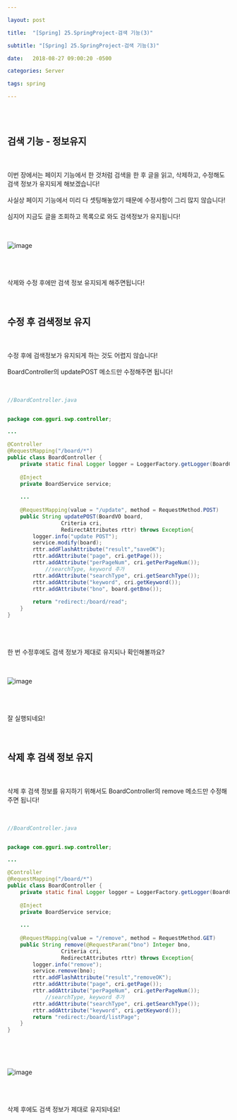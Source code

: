 ```yaml
---

layout: post

title:  "[Spring] 25.SpringProject-검색 기능(3)"

subtitle: "[Spring] 25.SpringProject-검색 기능(3)"

date:   2018-08-27 09:00:20 -0500

categories: Server

tags: spring

---
```


<br>
<br>

## 검색 기능 - 정보유지

<br>
<br>
이번 장에서는 페이지 기능에서 한 것처럼 검색을 한 후 글을 읽고, 삭제하고, 수정해도 검색 정보가 유지되게 해보겠습니다!
<br>
<br>
사실상 페이지 기능에서 미리 다 셋팅해놓았기 때문에 수정사항이 그리 많지 않습니다!
<br>
<br>
심지어 지금도 글을 조회하고 목록으로 와도 검색정보가 유지됩니다!
<br>
<br>
<br>

![image](/image/Spring_image/Spring_image_114.png)

<br>
<br>
<br>
삭제와 수정 후에만 검색 정보 유지되게 해주면됩니다!
<br>
<br>
<br>

## 수정 후 검색정보 유지

<br>
<br>
수정 후에 검색정보가 유지되게 하는 것도 어렵지 않습니다!
<br>
<br>
BoardController의 updatePOST 메소드만 수정해주면 됩니다!
<br>
<br>
<br>

```java
//BoardController.java


package com.gguri.swp.controller;

...

@Controller
@RequestMapping("/board/*")
public class BoardController {
	private static final Logger logger = LoggerFactory.getLogger(BoardController.class);
	
	@Inject
	private BoardService service;
	
	...
    
	@RequestMapping(value = "/update", method = RequestMethod.POST)
	public String updatePOST(BoardVO board, 
				 Criteria cri,
				 RedirectAttributes rttr) throws Exception{
		logger.info("update POST");
		service.modify(board);
		rttr.addFlashAttribute("result","saveOK");
		rttr.addAttribute("page", cri.getPage());
		rttr.addAttribute("perPageNum", cri.getPerPageNum());
       		//searchType, keyword 추가
		rttr.addAttribute("searchType", cri.getSearchType());
		rttr.addAttribute("keyword", cri.getKeyword());
		rttr.addAttribute("bno", board.getBno());
		
		return "redirect:/board/read";
	}
}

```

<br>
<br>
<br>
한 번 수정후에도 검색 정보가 제대로 유지되나 확인해볼까요?
<br>
<br>
<br>

![image](/image/Spring_image/Spring_image_115.png)

<br>
<br>
<br>
잘 실행되네요!
<br>
<br>
<br>

## 삭제 후 검색 정보 유지

<br>
<br>
삭제 후 검색 정보를 유지하기 위해서도 BoardController의 remove 메소드만 수정해주면 됩니다!
<br>
<br>
<br>

```java
//BoardController.java


package com.gguri.swp.controller;

...

@Controller
@RequestMapping("/board/*")
public class BoardController {
	private static final Logger logger = LoggerFactory.getLogger(BoardController.class);
	
	@Inject
	private BoardService service;
	
	...
    
	@RequestMapping(value = "/remove", method = RequestMethod.GET)
	public String remove(@RequestParam("bno") Integer bno, 
			     Criteria cri,
			     RedirectAttributes rttr) throws Exception{
		logger.info("remove");
		service.remove(bno);
		rttr.addFlashAttribute("result","removeOK");
		rttr.addAttribute("page", cri.getPage());
		rttr.addAttribute("perPageNum", cri.getPerPageNum());
       		//searchType, keyword 추가
		rttr.addAttribute("searchType", cri.getSearchType());
		rttr.addAttribute("keyword", cri.getKeyword());
		return "redirect:/board/listPage";
	}
}
```

<br>
<br>
<br>

![image](/image/Spring_image/Spring_image_116.png)

<br>
<br>
<br>
삭제 후에도 검색 정보가 제대로 유지되네요!
